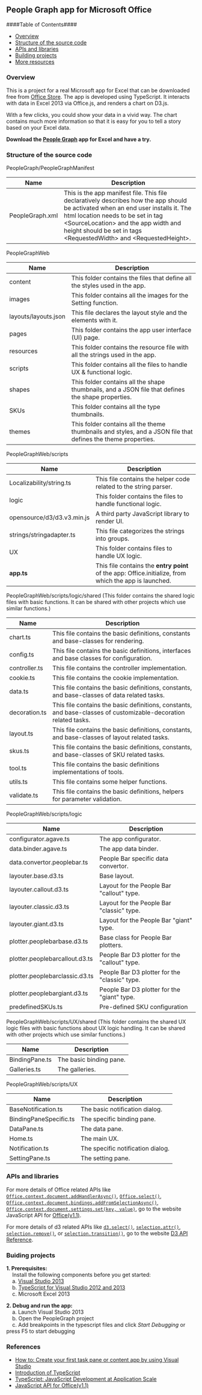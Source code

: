 ## People Graph app for Microsoft Office ##

####Table of Contents####
- [Overview](#overview)
- [Structure of the source code](#structure-of-the-source-code)
- [APIs and libraries](#api-and-libraries)
- [Building projects](#building-projects)
- [More resources](#more-resources)

### Overview ###
This is a project for a real Microsoft app for Excel that can be downloaded free from [Office Store](http://office.microsoft.com/en-us/store/). The app is developed using TypeScript. It interacts with data in Excel 2013 via Office.js, and renders a chart on D3.js.

With a few clicks, you could show your data in a vivid way. The chart contains much more information so that it is easy for you to tell a story based on your Excel data.  

__Download the [People Graph](https://store.office.com/people-graph-WA104104476.aspx?assetid=WA104104476&sourcecorrid=114132e6-36c4-462b-bb10-2f3e17b69dc9&searchapppos=0) app for Excel and have a try.__

### Structure of the source code ###
PeopleGraph/PeopleGraphManifest

Name  | Description
------------- | -------------
PeopleGraph.xml  | This is the app manifest file. This file declaratively describes how the app should be activated when an end user installs it. The html location needs to be set in tag &lt;SourceLocation&gt; and the app width and height should be set in tags &lt;RequestedWidth&gt; and &lt;RequestedHeight&gt;.

PeopleGraphWeb

Name  | Description
------------- | -------------
content  | This folder contains the files that define all the styles used in the app.
images  | This folder contains all the images for the Setting function.
layouts/layouts.json  | This file declares the layout style and the elements with it.
pages  | This folder contains the app user interface (UI) page.
resources  | This folder contains the resource file with all the strings used in the app.
scripts  | This folder contains all the files to handle UX & functional logic.
shapes  | This folder contains all the shape thumbnails, and a JSON file that defines the shape properties.
SKUs  | This folder contains all the type thumbnails.
themes  | This folder contains all the theme thumbnails and styles, and a JSON file that defines the theme properties.

PeopleGraphWeb/scripts

Name  | Description
------------- | -------------
Localizability/string.ts  | This file contains the helper code related to the string parser.
logic  | This folder contains the files to handle functional logic.
opensource/d3/d3.v3.min.js  | A third party JavaScript library to render UI.
strings/stringadapter.ts  | This file categorizes the strings into groups.
UX  | This folder contains files to handle UX logic. 
__app.ts__  | This file contains the __entry point__ of the app: Office.initialize, from which the app is launched.

PeopleGraphWeb/scripts/logic/shared (This folder contains the shared logic files with basic functions. It can be shared with other projects which use similar functions.)

Name  | Description
------------- | -------------
chart.ts  | This file contains the basic definitions, constants and base-classes for rendering.
config.ts  | This file contains the basic definitions, interfaces and base classes for configuration.
controller.ts  | This file contains the controller implementation.
cookie.ts  | This file contains the cookie implementation.
data.ts  | This file contains the basic definitions, constants, and base-classes of data related tasks.
decoration.ts  | This file contains the basic definitions, constants, and base-classes of customizable-decoration related tasks.
layout.ts  | This file contains the basic definitions, constants, and base-classes of layout related tasks.
skus.ts  | This file contains the basic definitions, constants, and base-classes of SKU related tasks.
tool.ts  | This file contains the basic definitions implementations of tools.
utils.ts  | This file contains some helper functions.
validate.ts  | This file contains the basic definitions, helpers for parameter validation.

PeopleGraphWeb/scripts/logic

Name  | Description
------------- | -------------
configurator.agave.ts  | The app configurator.
data.binder.agave.ts  | The app data binder.
data.convertor.peoplebar.ts  | People Bar specific data convertor.
layouter.base.d3.ts  | Base layout.
layouter.callout.d3.ts  | Layout for the People Bar "callout" type.
layouter.classic.d3.ts  | Layout for the People Bar "classic" type.
layouter.giant.d3.ts  | Layout for the People Bar "giant" type.
plotter.peoplebarbase.d3.ts  | Base class for People Bar plotters.
plotter.peoplebarcallout.d3.ts  | People Bar D3 plotter for the "callout" type.
plotter.peoplebarclassic.d3.ts  | People Bar D3 plotter for the "classic" type.
plotter.peoplebargiant.d3.ts  | People Bar D3 plotter for the "giant" type.
predefinedSKUs.ts  | Pre-defined SKU configuration

PeopleGraphWeb/scripts/UX/shared (This folder contains the shared UX logic files with basic functions about UX logic handling. It can be shared with other projects which use similar functions.)

Name  | Description
------------- | -------------
BindingPane.ts  | The basic binding pane.
Galleries.ts  | The galleries.

PeopleGraphWeb/scripts/UX

Name  | Description
------------- | -------------
BaseNotification.ts  | The basic notification dialog.
BindingPaneSpecific.ts  | The specific binding pane.
DataPane.ts  | The data pane.
Home.ts  | The main UX.
Notification.ts  | The specific notification dialog.
SettingPane.ts  | The setting pane.

### APIs and libraries ###
For more details of Office related APIs like [`Office.context.document.addHandlerAsync()`](http://msdn.microsoft.com/en-us/library/office/fp142201(v=office.1501401).aspx), [`Office.select()`](http://msdn.microsoft.com/en-us/library/office/fp161004(v=office.1501401).aspx), [`Office.context.document.bindings.addFromSelectionAsync()`](http://msdn.microsoft.com/en-us/library/office/fp142282(v=office.1501401).aspx), [`Office.context.document.settings.set(key, value)`](http://msdn.microsoft.com/en-us/library/office/fp161063(v=office.1501401).aspx), go to the website JavaScript API for [Office(v1.1)](http://msdn.microsoft.com/en-us/library/fp142185.aspx).

For more details of d3 related APIs like [`d3.select()`](https://github.com/mbostock/d3/wiki/Selections#d3_select), [`selection.attr()`](https://github.com/mbostock/d3/wiki/Selections#attr), [`selection.remove()`](https://github.com/mbostock/d3/wiki/Selections#remove), or [`selection.transition()`](https://github.com/mbostock/d3/wiki/Selections#transition), go to the website [D3 API Reference](https://github.com/mbostock/d3/wiki/API-Reference).

### Buiding projects ###
__1.    Prerequisites:__  
&nbsp;&nbsp;&nbsp;&nbsp;Install the following components before you get started:  
&nbsp;&nbsp;&nbsp;&nbsp;a.  [Visual Studio 2013](http://msdn.microsoft.com/en-us/library/dd831853.aspx)  
&nbsp;&nbsp;&nbsp;&nbsp;b. [TypeScript for Visual Studio 2012 and   2013](http://www.microsoft.com/en-us/download/details.aspx?id=34790)  
&nbsp;&nbsp;&nbsp;&nbsp;c.  Microsoft Excel 2013  

__2.    Debug and run the app:__  
&nbsp;&nbsp;&nbsp;&nbsp;a.  Launch Visual Studio 2013  
&nbsp;&nbsp;&nbsp;&nbsp;b. Open the PeopleGraph project  
&nbsp;&nbsp;&nbsp;&nbsp;c.  Add breakpoints in the typescript files and click _Start Debugging_ or press F5 to start debugging  

### References ###
- [How to: Create your first task pane or content app by using Visual Studio](http://msdn.microsoft.com/EN-US/library/office/apps/fp142161.aspx#FirstAppWordExcelVS_Create)  
- [Introduction of TypeScript](http://typescript.codeplex.com/)  
- [TypeScript: JavaScript Development at Application   Scale](http://blogs.msdn.com/b/somasegar/archive/2012/10/01/typescript-javascript-development-at-application-scale.aspx)  
- [JavaScript API for Office(v1.1)](http://msdn.microsoft.com/en-us/library/fp142185.aspx)
